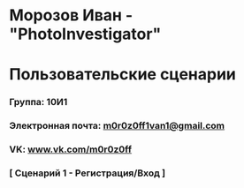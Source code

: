 # Морозов Иван - "PhotoInvestigator"
# Пользовательские сценарии

### Группа: 10И1
### Электронная почта: m0r0z0ff1van1@gmail.com
### VK: www.vk.com/m0r0z0ff


### [ Сценарий 1 - Регистрация/Вход ]

